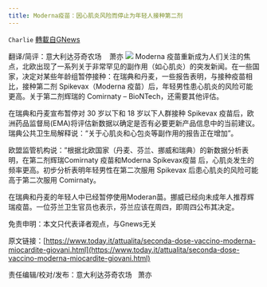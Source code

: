 ```yaml
---
title: Moderna疫苗：因心肌炎风险而停止为年轻人接种第二剂
---
```

`Charlie` [轉載自GNews](https://gnews.org/zh-hans/1578595/)

翻译/简评：意大利达芬奇农场    萧亦
![](https://assets.gnews.org/wp-content/uploads/2021/10/10074.jpg)
Moderna 疫苗重新成为人们关注的焦点，北欧出现了一系列关于非常罕见的副作用（如心肌炎）的突发新闻。在一些国家，决定对某些年龄组暂停接种：在瑞典和丹麦，一些报告表明，与接种疫苗相比，接种第二剂 Spikevax（Moderna 疫苗）后，年轻男性患心肌炎的风险可能更高。关于第二剂辉瑞的 Comirnaty – BioNTech，还需要其他评估。

在瑞典和丹麦宣布暂停对 30 岁以下和 18 岁以下人群接种 Spikevax 疫苗后，欧洲药品监督局(EMA)将评估新数据以确定是否有必要更新产品信息中的当前建议。瑞典公共卫生局解释说：“关于心肌炎和心包炎等副作用的报告正在增加”。

欧盟监管机构说：”根据北欧国家（丹麦、芬兰、挪威和瑞典）的新数据分析表明，在第二剂辉瑞Comirnaty 疫苗和Moderna Spikevax疫苗 后，心肌炎发生的频率更高。初步分析表明年轻男性在第二次服用 Spikevax 后患心肌炎的风险可能高于第二次服用 Comirnaty。

在瑞典和丹麦的年轻人中已经暂停使用Moderan苗。挪威已经向未成年人推荐辉瑞疫苗。一位芬兰卫生官员也表示，芬兰应该在周四，即周四公布其决定。

免责申明：本文只代表译者观点，与Gnews无关

原文链接：[https://www.today.it/attualita/seconda-dose-vaccino-moderna-miocardite-giovani.html](https://www.today.it/attualita/seconda-dose-vaccino-moderna-miocardite-giovani.html)

责任编辑/校对/发布：意大利达芬奇农场   萧亦
